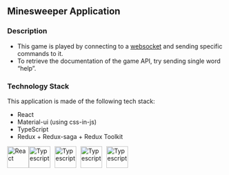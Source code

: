 ## Minesweeper Application


### **Description**
- This game is played by connecting to a [websocket](wss://hometask.eg1236.com/game1/) and sending specific commands to it.
- To retrieve the documentation of the game API, try sending single word “help”. 

### **Technology Stack**
This application is made of the following tech stack:
- React
- Material-ui (using css-in-js)
- TypeScript
- Redux + Redux-saga + Redux Toolkit

<img src="https://www.logo.wine/a/logo/React_(web_framework)/React_(web_framework)-Logo.wine.svg" alt="React" height="50px" style="margin-right: 0px"><img src="https://upload.wikimedia.org/wikipedia/commons/thumb/4/4c/Typescript_logo_2020.svg/512px-Typescript_logo_2020.svg.png?20210506173343" alt="Typescript" height="50px" style="margin-right: 10px"><img src="https://img.icons8.com/color/452/material-ui.png" alt="Typescript" height="50px" style="margin-right: 10px"><img src="https://seeklogo.com/images/R/redux-logo-9CA6836C12-seeklogo.com.png" alt="Typescript" height="50px" style="margin-right: 10px"><img src="https://miro.medium.com/max/624/1*zcK3vvoVjsqkqB0oja8RWw.png" alt="Typescript" height="50px" style="margin-right: 10px">


